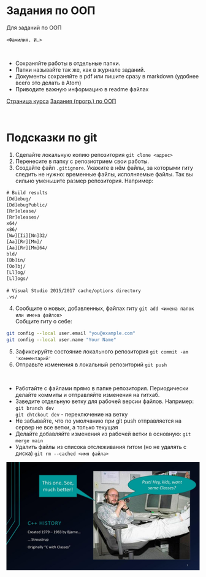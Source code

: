 # Задания по ООП
Для заданий по ООП


`<Фамилия. И.>`

<br>

- Сохраняйте работы в отдельные папки. 
- Папки называйте так же, как в журнале заданий.
- Документы сохраняйте в pdf или пишите сразу в markdown (удобнее всего это делать в Atom)
- Приводите важную информацию в readme файлах

[Страница курса](https://github.com/VetrovSV/OOP)
[Задания (прогр.) по ООП](https://raw.githubusercontent.com/VetrovSV/OOP/master/%D0%9E%D0%9E%D0%9F.%20%D0%97%D0%B0%D0%B4%D0%B0%D0%BD%D0%B8%D1%8F%20I.pdf)

<br>

# Подсказки по git
1. Сделайте локальную копию репозитория
`git clone <адрес>`
1. Перенесите в папку с репозиотрием свои работы.
2. Создайте файл `.gitignore`. Укажите в нём файлы, за которыми гиту следить не нужно: временные файлы, исполняемые файлы. Так вы сильно уменьшите размер репозитория.
Например:
```
# Build results
[Dd]ebug/
[Dd]ebugPublic/
[Rr]elease/
[Rr]eleases/
x64/
x86/
[Ww][Ii][Nn]32/
[Aa][Rr][Mm]/
[Aa][Rr][Mm]64/
bld/
[Bb]in/
[Oo]bj/
[Ll]og/
[Ll]ogs/

# Visual Studio 2015/2017 cache/options directory
.vs/
```
4. Сообщите о новых, добавленных, файлах гиту
`git add <имена папок или имена файлов>`\
Собщите гиту о себе:
```bash
git config --local user.email "you@example.com"
git config --local user.name "Your Name"
```
5. Зафиксируйте состояние локального репозитория
`git commit -am 'комментарий'`
6. Отправьте изменения в локальный репозиторий
`git push`

<br>

- Работайте с файлами прямо в папке репозитория. Периодически делайте коммиты и отправляйте изменения на гитхаб. 
- Заведите отдельную ветку для рабочей версии файлов. Например: \
`git branch dev`\
`git chtckout dev` - переключение на ветку
- Не забывайте, что по умолчанию при git push отправляется на сервер не все ветки, а только текущая
- Делайте добавляйте изменения из рабочей ветки в основную:
`git merge main`
- Удалить файлы из списока отслеживания гитом (но не удалять с диска)
`git rm --cached <имя файла>`

![](stroustrup.jpg)
